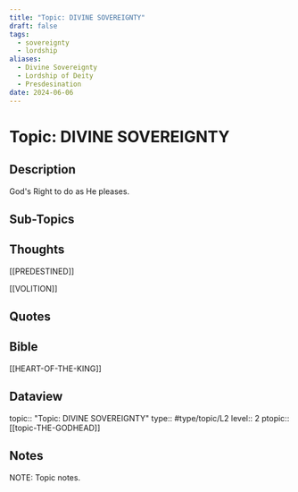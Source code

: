 ```yaml
---
title: "Topic: DIVINE SOVEREIGNTY"
draft: false
tags:
  - sovereignty
  - lordship
aliases:
  - Divine Sovereignty
  - Lordship of Deity
  - Presdesination
date: 2024-06-06
---
```

# Topic: DIVINE SOVEREIGNTY
## Description
God's Right to do as He pleases.

## Sub-Topics


## Thoughts
[[PREDESTINED]]

[[VOLITION]]

## Quotes

## Bible
[[HEART-OF-THE-KING]]
## Dataview
topic:: "Topic: DIVINE SOVEREIGNTY"
type:: #type/topic/L2
level:: 2
ptopic:: [[topic-THE-GODHEAD]]

## Notes
NOTE: Topic notes.